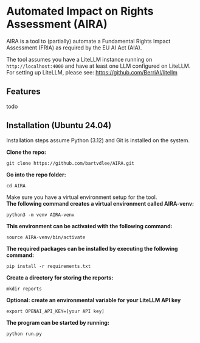 # Automated Impact on Rights Assessment (AIRA)

AIRA is a tool to (partially) automate a Fundamental Rights Impact Assessment (FRIA) as required by the EU AI Act (AIA).

The tool assumes you have a LiteLLM instance running on `http://localhost:4000` and have at least one LLM configured on LiteLLM.
For setting up LiteLLM, please see: https://github.com/BerriAI/litellm

## Features
todo

## Installation (Ubuntu 24.04)
Installation steps assume Python (3.12) and Git is installed on the system.

**Clone the repo:**
```
git clone https://github.com/bartvdlee/AIRA.git
```

**Go into the repo folder:**
```
cd AIRA
```

Make sure you have a virtual environment setup for the tool. \
**The following command creates a virtual environment called AIRA-venv:**
```
python3 -m venv AIRA-venv
```

**This environment can be activated with the following command:**
```
source AIRA-venv/bin/activate
```

**The required packages can be installed by executing the following command:**
```
pip install -r requirements.txt
```

**Create a directory for storing the reports:**
```
mkdir reports
```

**Optional: create an environmental variable for your LiteLLM API key**
```
export OPENAI_API_KEY=[your API key]
```

**The program can be started by running:**
```
python run.py
```
